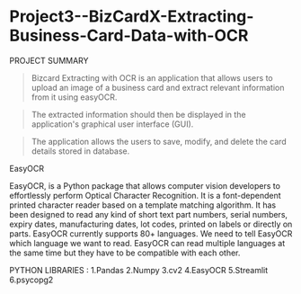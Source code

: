 # Project3--BizCardX-Extracting-Business-Card-Data-with-OCR

PROJECT SUMMARY
> Bizcard Extracting with OCR is an application that allows users to upload an image of a business card and extract relevant information from it using easyOCR.

>The extracted information should then be displayed in the application's graphical user interface (GUI).

>The application allows the users to save, modify, and delete the card details stored in database.

EasyOCR

EasyOCR, is a Python package that allows computer vision developers to effortlessly perform Optical Character Recognition. It is a font-dependent printed character reader based on a template matching algorithm. It has been designed to read any kind of short text part numbers, serial numbers, expiry dates, manufacturing dates, lot codes, printed on labels or directly on parts. EasyOCR currently supports 80+ languages. We need to tell EasyOCR which language we want to read. EasyOCR can read multiple languages at the same time but they have to be compatible with each other.

PYTHON LIBRARIES :
1.Pandas
2.Numpy
3.cv2
4.EasyOCR
5.Streamlit
6.psycopg2
